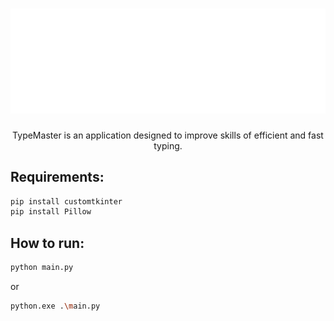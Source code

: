 # ![TypeMaster](https://github.com/maciej-klimek/type-master-desktop-app/blob/main/type_master_logo.png)
<p align="center">
TypeMaster is an application designed to improve skills of efficient and fast typing.
</p>


## Requirements:
```python
pip install customtkinter
pip install Pillow
```

## How to run:

```bash
python main.py
```
or
```bash
python.exe .\main.py
```



